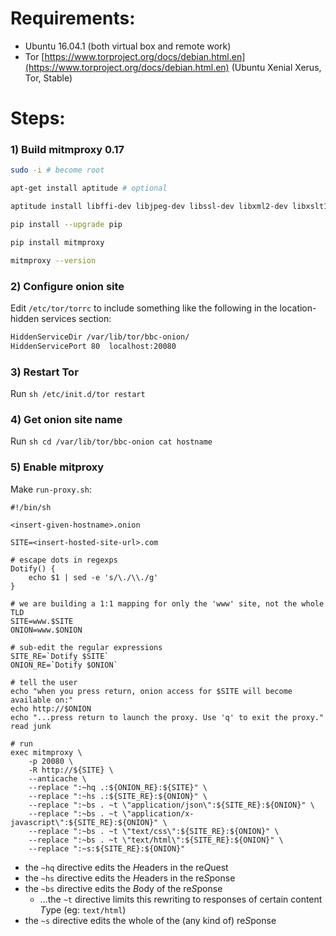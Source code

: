 # Requirements:
- Ubuntu 16.04.1 (both virtual box and remote work)
- Tor [https://www.torproject.org/docs/debian.html.en](https://www.torproject.org/docs/debian.html.en) (Ubuntu Xenial Xerus, Tor, Stable)

# Steps:
### 1) Build mitmproxy 0.17
```sh
sudo -i # become root

apt-get install aptitude # optional

aptitude install libffi-dev libjpeg-dev libssl-dev libxml2-dev libxslt1-dev libyaml-dev python-dev python-pip zlib1g-dev

pip install --upgrade pip

pip install mitmproxy

mitmproxy --version
```

### 2) Configure onion site

Edit `/etc/tor/torrc` to include something like the following in the location-hidden services section:

```sh
HiddenServiceDir /var/lib/tor/bbc-onion/
HiddenServicePort 80  localhost:20080
```
### 3) Restart Tor

Run `sh /etc/init.d/tor restart`

### 4) Get onion site name
Run `sh cd /var/lib/tor/bbc-onion cat hostname`

### 5) Enable mitproxy
Make `run-proxy.sh`:
```
#!/bin/sh

<insert-given-hostname>.onion

SITE=<insert-hosted-site-url>.com

# escape dots in regexps
Dotify() {
    echo $1 | sed -e 's/\./\\./g'
}

# we are building a 1:1 mapping for only the 'www' site, not the whole TLD
SITE=www.$SITE
ONION=www.$ONION

# sub-edit the regular expressions
SITE_RE=`Dotify $SITE`
ONION_RE=`Dotify $ONION`

# tell the user
echo "when you press return, onion access for $SITE will become available on:"
echo http://$ONION
echo "...press return to launch the proxy. Use 'q' to exit the proxy."
read junk

# run
exec mitmproxy \
    -p 20080 \
    -R http://${SITE} \
    --anticache \
    --replace ":~hq .:${ONION_RE}:${SITE}" \
    --replace ":~hs .:${SITE_RE}:${ONION}" \
    --replace ":~bs . ~t \"application/json\":${SITE_RE}:${ONION}" \
    --replace ":~bs . ~t \"application/x-javascript\":${SITE_RE}:${ONION}" \
    --replace ":~bs . ~t \"text/css\":${SITE_RE}:${ONION}" \
    --replace ":~bs . ~t \"text/html\":${SITE_RE}:${ONION}" \
    --replace ":~s:${SITE_RE}:${ONION}"
```

* the `~hq` directive edits the *H*eaders in the re*Q*uest 
* the `~hs` directive edits the *H*eaders in the re*S*ponse
* the `~bs` directive edits the *B*ody of the re*S*ponse
  * ...the `~t` directive limits this rewriting to responses of certain content *T*ype (eg: `text/html`)
* the `~s` directive edits the whole of the (any kind of) re*S*ponse
